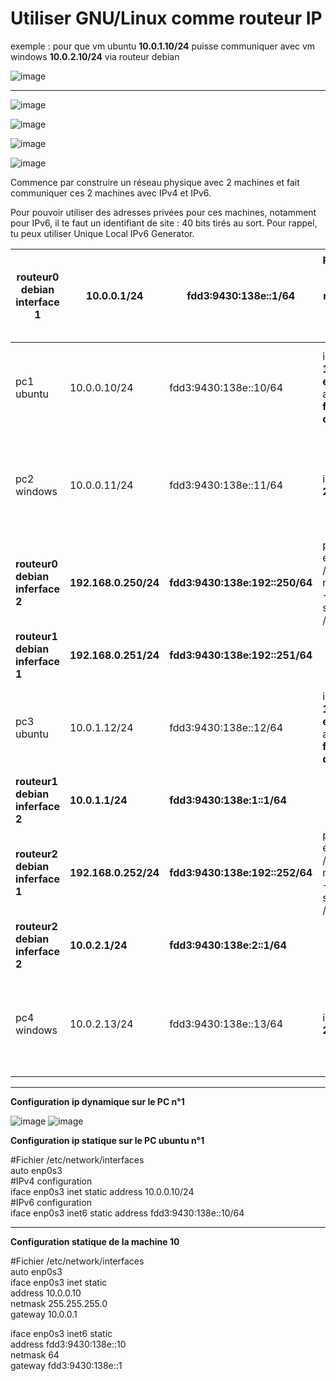 # Utiliser GNU/Linux comme routeur IP

exemple : pour que vm ubuntu **10.0.1.10/24** puisse communiquer avec vm windows **10.0.2.10/24** via routeur debian   

![image](https://github.com/techerbeatrice/Utiliser_GNU_Linux_comme_routeur_IP/assets/138071140/cf4040fd-d67e-4c39-93f0-58b7eafeb268)


_____



![image](https://github.com/techerbeatrice/Utiliser_GNU_Linux_comme_routeur_IP/assets/138071140/d448c210-a9da-4f8c-a318-60aff15b6fa6)

![image](https://github.com/techerbeatrice/Utiliser_GNU_Linux_comme_routeur_IP/assets/138071140/40d6c28e-1e2a-4ec0-abc5-fc34d1d49fc4)
 
![image](https://github.com/techerbeatrice/Utiliser_GNU_Linux_comme_routeur_IP/assets/138071140/b8e73725-18f5-4c8f-951e-ddc0431aa615)

![image](https://github.com/techerbeatrice/Utiliser_GNU_Linux_comme_routeur_IP/assets/138071140/287a23cf-bb52-455c-bb4e-5fabad36d875)


Commence par construire un réseau physique avec 2 machines et fait communiquer ces 2 machines avec IPv4 et IPv6.

Pour pouvoir utiliser des adresses privées pour ces machines, notamment pour IPv6, il te faut un identifiant de site : 40 bits tirés au sort.
Pour rappel, tu peux utiliser Unique Local IPv6 Generator.

|  routeur0 debian interface 1|10.0.0.1/24 |fdd3:9430:138e::1/64  |pour activer le routage, édite le fichier /etc/sysctl.conf --> net.ipv4.ip_forward = 1 --> tape la commande sysctl -p /etc/sysctl.conf  |   |
|---|---|---|---|---|
| pc1 ubuntu | 10.0.0.10/24  |fdd3:9430:138e::10/64   | ip address add **10.0.0.10/24 dev enp0s3** --> ip address add **fdd3:9430:138e::10/64 dev enp0s3**  |ip route add default via **10.0.0.1** --> ip route add default via **fdd3:9430:138e::1** --> ping **192.168.0.250/24** --> ping **fdd3:9430:138e:192::250**|
|  pc2 windows | 10.0.0.11/24  |fdd3:9430:138e::11/64  | ipconfig **10.0.0.11 255.2555.255.0**  |netsh interface ipv4 add route 0.0.0.0/0 **10.0.0.1** --> netsh interface ipv6 add route **::0 fdd3:9430:138e::1** --> ping **192.168.0.250/24** --> ping **fdd3:9430:138e:192::250** |
| **routeur0 debian inferface 2** |**192.168.0.250/24**  |**fdd3:9430:138e:192::250/64**  |pour activer le routage, édite le fichier /etc/sysctl.conf --> net.ipv4.ip_forward = 1 --> tape la commande sysctl -p /etc/sysctl.conf   |   |   |
| **routeur1 debian inferface 1** |**192.168.0.251/24**  |**fdd3:9430:138e:192::251/64**  |   |   |   |
| pc3 ubuntu | 10.0.1.12/24  |fdd3:9430:138e::12/64   | ip address add **10.0.0.12/24 dev enp0s3** --> ip address add **fdd3:9430:138e::12/64 dev enp0s3**  |ip route add default via **10.0.1.1** --> ip route add default via **fdd3:9430:138e::10** --> ping **192.168.0.250/24** --> ping **fdd3:9430:138e:192::250**|
| **routeur1 debian inferface 2** |**10.0.1.1/24**  |**fdd3:9430:138e:1::1/64**  |   |   |   |
| **routeur2 debian inferface 1** |**192.168.0.252/24**  |**fdd3:9430:138e:192::252/64**  |pour activer le routage, édite le fichier /etc/sysctl.conf --> net.ipv4.ip_forward = 1 --> tape la commande sysctl -p /etc/sysctl.conf   |   |   |
| **routeur2 debian inferface 2** |**10.0.2.1/24**  |**fdd3:9430:138e:2::1/64**  |   |   |   |
|  pc4 windows | 10.0.2.13/24  |fdd3:9430:138e::13/64  | ipconfig **10.0.2.13 255.2555.255.0**  |netsh interface ipv4 add route 0.0.0.0/0 **10.0.2.1** --> netsh interface ipv6 add route **::0 fdd3:9430:138e::10** --> ping **192.168.0.250/24** --> ping **fdd3:9430:138e:192::250** |
______

**Configuration ip dynamique sur le PC n°1**   

![image](https://github.com/techerbeatrice/Utiliser_GNU_Linux_comme_routeur_IP/assets/138071140/2a4473ab-1a0b-4bfa-8d51-9188b6b3e03f)
![image](https://github.com/techerbeatrice/Utiliser_GNU_Linux_comme_routeur_IP/assets/138071140/c2b89aa1-857c-4280-99d0-fe9d712acadf)

**Configuration ip statique sur le PC ubuntu n°1**    

#Fichier /etc/network/interfaces  
auto enp0s3    
#IPv4 configuration   
iface enp0s3 inet static address 10.0.0.10/24     
#IPv6 configuration   
iface enp0s3 inet6 static address fdd3:9430:138e::10/64     

____

**Configuration statique de la machine 10**  

#Fichier /etc/network/interfaces   
auto enp0s3   
iface enp0s3 inet static   
	address 10.0.0.10   
	netmask 255.255.255.0   
	gateway 10.0.0.1   

iface enp0s3 inet6 static   
	address fdd3:9430:138e::10   
	netmask 64   
	gateway fdd3:9430:138e::1    
